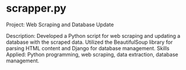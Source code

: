 ﻿# scrapper.py
Project: Web Scraping and Database Update

Description: Developed a Python script for web scraping and updating a database with the scraped data. Utilized the BeautifulSoup library for parsing HTML content and Django for database management.
Skills Applied: Python programming, web scraping, data extraction, database management.
